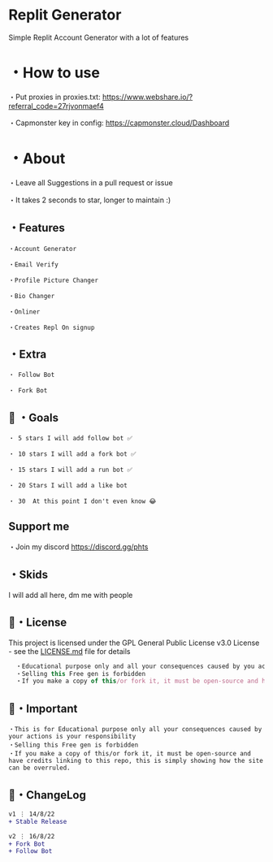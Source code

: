 # Replit Generator
Simple Replit Account Generator with a lot of features


# ・How to use
・Put proxies in proxies.txt: https://www.webshare.io/?referral_code=27rjvonmaef4

・Capmonster key in config: https://capmonster.cloud/Dashboard

# ・About

・Leave all Suggestions in a pull request or issue

・It takes 2 seconds to star, longer to maintain :)

## ・Features
```
・Account Generator

・Email Verify

・Profile Picture Changer

・Bio Changer

・Onliner

・Creates Repl On signup

```

## ・Extra
```
・ Follow Bot

・ Fork Bot
```


 ## 🥅 ・Goals
```
・ 5 stars I will add follow bot ✅

・ 10 stars I will add a fork bot ✅

・ 15 stars I will add a run bot ✅

・ 20 Stars I will add a like bot 

・ 30  At this point I don't even know 😂
```

## Support me
・Join my discord
https://discord.gg/phts


## ・Skids
I will add all here, dm me with people


## 📄・License

This project is licensed under the GPL General Public License v3.0 License - see the [LICENSE.md](./LICENSE) file for details
```js
  ・Educational purpose only and all your consequences caused by you actions is your responsibility
  ・Selling this Free gen is forbidden
  ・If you make a copy of this/or fork it, it must be open-source and have credits linking to this repo
```

## 📄・Important
```
・This is for Educational purpose only all your consequences caused by your actions is your responsibility 
・Selling this Free gen is forbidden 
・If you make a copy of this/or fork it, it must be open-source and have credits linking to this repo, this is simply showing how the site can be overruled.
```

## 💭・ChangeLog

```diff
v1 ⋮ 14/8/22
+ Stable Release

v2 ⋮ 16/8/22
+ Fork Bot
+ Follow Bot
```







